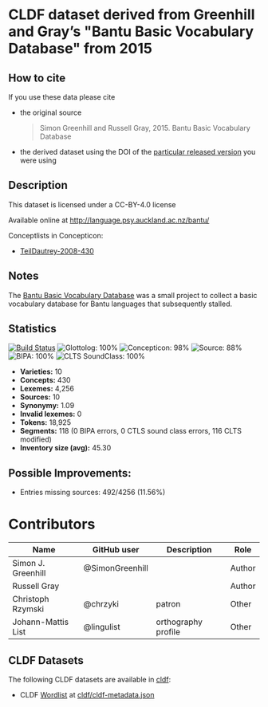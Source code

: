 # CLDF dataset derived from Greenhill and Gray’s "Bantu Basic Vocabulary Database" from 2015

## How to cite

If you use these data please cite
- the original source
  > Simon Greenhill and Russell Gray, 2015. Bantu Basic Vocabulary Database
- the derived dataset using the DOI of the [particular released version](../../releases/) you were using

## Description


This dataset is licensed under a CC-BY-4.0 license

Available online at http://language.psy.auckland.ac.nz/bantu/


Conceptlists in Concepticon:
- [TeilDautrey-2008-430](https://concepticon.clld.org/contributions/TeilDautrey-2008-430)
## Notes

The [Bantu Basic Vocabulary Database](https://abvd.shh.mpg.de/bantu) was a small project to collect a basic vocabulary database for Bantu languages that subsequently stalled.



## Statistics


[![Build Status](https://travis-ci.org/lexibank/bantubvd.svg?branch=master)](https://travis-ci.org/lexibank/bantubvd)
![Glottolog: 100%](https://img.shields.io/badge/Glottolog-100%25-brightgreen.svg "Glottolog: 100%")
![Concepticon: 98%](https://img.shields.io/badge/Concepticon-98%25-green.svg "Concepticon: 98%")
![Source: 88%](https://img.shields.io/badge/Source-88%25-yellowgreen.svg "Source: 88%")
![BIPA: 100%](https://img.shields.io/badge/BIPA-100%25-brightgreen.svg "BIPA: 100%")
![CLTS SoundClass: 100%](https://img.shields.io/badge/CLTS%20SoundClass-100%25-brightgreen.svg "CLTS SoundClass: 100%")

- **Varieties:** 10
- **Concepts:** 430
- **Lexemes:** 4,256
- **Sources:** 10
- **Synonymy:** 1.09
- **Invalid lexemes:** 0
- **Tokens:** 18,925
- **Segments:** 118 (0 BIPA errors, 0 CTLS sound class errors, 116 CLTS modified)
- **Inventory size (avg):** 45.30

## Possible Improvements:



- Entries missing sources: 492/4256 (11.56%)

# Contributors

Name               | GitHub user     | Description | Role
---                | ---             | ---         | ---
Simon J. Greenhill | @SimonGreenhill |             | Author
Russell Gray       |                 |             | Author
Christoph Rzymski  | @chrzyki        | patron      | Other
Johann-Mattis List | @lingulist | orthography profile | Other




## CLDF Datasets

The following CLDF datasets are available in [cldf](cldf):

- CLDF [Wordlist](https://github.com/cldf/cldf/tree/master/modules/Wordlist) at [cldf/cldf-metadata.json](cldf/cldf-metadata.json)